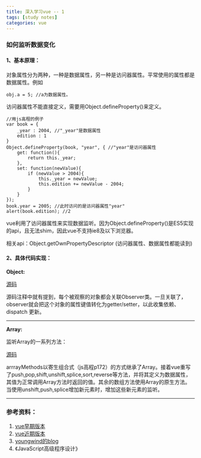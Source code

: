```yaml
---
title: 深入学习vue -- 1
tags: [study notes]
categories: vue
---
```


### 如何监听数据变化

#### 1、基本原理：

对象属性分为两种，一种是数据属性，另一种是访问器属性。平常使用的属性都是数据属性。例如

    obj.a = 5; //a为数据属性。
    
访问器属性不能直接定义，需要用Object.defineProperty()来定义。
    
    //用js高程的例子
    var book = {
        _year : 2004, //"_year"是数据属性
        edition : 1
    }
    Object.defineProperty(book, "year", { //"year"是访问器属性
        get: function(){
            return this._year;
        },
        set: function(newValue){
            if (newValue > 2004){
                this._year = newValue;
                this.edition += newValue - 2004;
            }
        }
    });
    book.year = 2005; //此时访问的是访问器属性"year"
    alert(book.edition); //2
    
vue利用了访问器属性来实现数据监听。因为Object.defineProperty()是ES5实现的api，且无法shim，因此vue不支持ie8及以下浏览器。

相关api：Object.getOwnPropertyDescriptor (访问器属性、数据属性都能读到)

#### 2、具体代码实现：

**Object:**

[源码](https://github.com/vuejs/vue/blob/0cc8c27a3543b63677f1ac947d404bcda47b26e2/src/core/observer/index.js)

源码注释中就有提到，每个被观察的对象都会关联Observer类。一旦关联了，observer就会把这个对象的属性键值转化为getter/setter，以此收集依赖、dispatch 更新。



____
**Array:**

监听Array的一系列方法：
    
[源码](https://github.com/vuejs/vue/blob/0cc8c27a3543b63677f1ac947d404bcda47b26e2/src/core/observer/array.js)
      
arrrayMethods以寄生组合式（js高程p172）的方式继承了Array。接着vue重写了push,pop,shift,unshift,splice,sort,reverse等方法，并将其定义为数据属性，其值为正常调用Array方法时返回的值。其余的数组方法使用Array的原生方法。当使用unshift,push,splice增加新元素时，增加这些新元素的监听。
____


### 参考资料：
1. [vue早期版本](https://github.com/vuejs/vue/tree/706c67d1d013577fdbfab258bca78557419cba7c)
2. [vue近期版本](https://github.com/vuejs/vue/tree/0cc8c27a3543b63677f1ac947d404bcda47b26e2) 
3. [youngwind的blog](https://github.com/youngwind/blog)
4. 《JavaScript高级程序设计》
